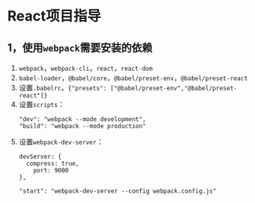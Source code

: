 # React项目指导 #

## 1，使用`webpack`需要安装的依赖 ##

1. `webpack`，`webpack-cli`，`react`，`react-dom`
2. `babel-loader`，`@babel/core`，`@babel/preset-env`，`@babel/preset-react`
3. 设置`.babelrc`，`{"presets": ["@babel/preset-env","@babel/preset-react"]}`
4. 设置`scripts`：
    ```
    "dev": "webpack --mode development",
    "build": "webpack --mode production"
    ```
5. 设置`webpack-dev-server`：   
    ```
    devServer: {
      compress: true,
        port: 9000
    },

    "start": "webpack-dev-server --config webpack.config.js" 
    ```